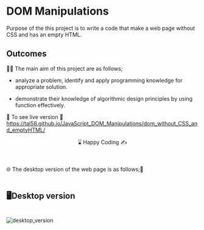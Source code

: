 # DOM Manipulations  

Purpose of the this project is to write a code that make a web page without CSS and has an empty HTML.

## Outcomes

👨‍💻 The main aim of this project are as follows; 

- analyze a problem, identify and apply programming knowledge for appropriate solution.

- demonstrate their knowledge of algorithmic design principles by using function effectively.


🔗 To see live version 🎯https://tal58.github.io/JavaScript_DOM_Manipulations/dom_without_CSS_and_emptyHTML/

<center> ⌛ Happy Coding  ✍ </center>

<br><br>
🌐 The desktop version of the web page is as follows;🧭
<br><br>

## 🖥️Desktop version
<br>
<img src="./desktop.gif" align="left" alt="desktop_version">
<br>
<br>
<br>
<br>
<br>
<br>
<br>
<br>
<br>
<br><br><br><br><br><br><br><br><br>
